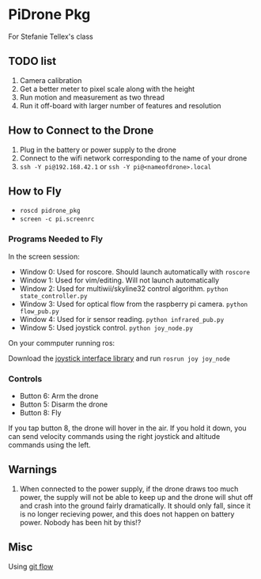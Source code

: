 # PiDrone Pkg

For Stefanie Tellex's class

## TODO list
1. Camera calibration
2. Get a better meter to pixel scale along with the height
3. Run motion and measurement as two thread
4. Run it off-board with larger number of features and resolution


## How to Connect to the Drone

1. Plug in the battery or power supply to the drone
2. Connect to the wifi network corresponding to the name of your drone
3. `ssh -Y pi@192.168.42.1` or `ssh -Y pi@<nameofdrone>.local`

## How to Fly

- `roscd pidrone_pkg`
- `screen -c pi.screenrc`

### Programs Needed to Fly

In the screen session:

- Window 0: Used for roscore. Should launch automatically with `roscore`
- Window 1: Used for vim/editing. Will not launch automatically
- Window 2: Used for multiwii/skyline32 control algorithm. `python state_controller.py`
- Window 3: Used for optical flow from the raspberry pi camera. `python flow_pub.py`
- Window 4: Used for ir sensor reading. `python infrared_pub.py`
- Window 5: Used joystick control. `python joy_node.py`

On your commputer running ros:

Download the [joystick interface library](http://wiki.ros.org/joy) and run `rosrun joy joy_node`

### Controls

- Button 6: Arm the drone
- Button 5: Disarm the drone
- Button 8: Fly

If you tap button 8, the drone will hover in the air. If you hold it down, you
can send velocity commands using the right joystick and altitude commands using
the left.

## Warnings

1. When connected to the power supply, if the drone draws too much power, the
   supply will not be able to keep up and the drone will shut off and crash
   into the ground fairly dramatically. It should only fall, since it is no
   longer recieving power, and this does not happen on battery power. Nobody
   has been hit by this!?

## Misc

Using [git flow](http://danielkummer.github.io/git-flow-cheatsheet/)

